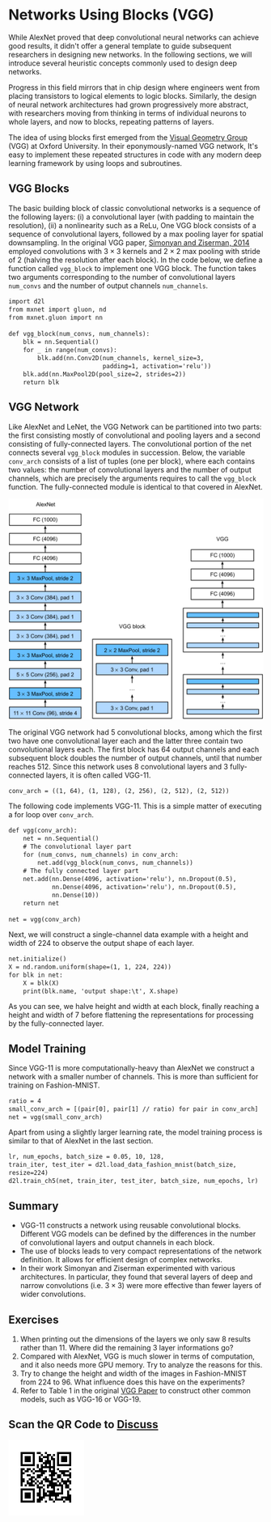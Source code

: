 # Networks Using Blocks (VGG)

While AlexNet proved that deep convolutional neural networks 
can achieve good results, it didn't offer a general template
to guide subsequent researchers in designing new networks. 
In the following sections, we will introduce several heuristic concepts
commonly used to design deep networks.

Progress in this field mirrors that in chip design 
where engineers went from placing transistors
to logical elements to logic blocks. 
Similarly, the design of neural network architectures 
had grown progressively more abstract,
with researchers moving from thinking in terms of 
individual neurons to whole layers, 
and now to blocks, repeating patterns of layers.

The idea of using blocks first emerged from the 
[Visual Geometry Group](http://www.robots.ox.ac.uk/~vgg/) (VGG) 
at Oxford University. 
In their eponymously-named VGG network,
It's easy to implement these repeated structures in code
with any modern deep learning framework by using loops and subroutines. 


## VGG Blocks

The basic building block of classic convolutional networks 
is a sequence of the following layers:
(i) a convolutional layer 
(with padding to maintain the resolution), 
(ii) a nonlinearity such as a ReLu,
One VGG block consists of a sequence of convolutional layers, 
followed by a max pooling layer for spatial downsampling. 
In the original VGG paper,
[Simonyan and Ziserman, 2014](https://arxiv.org/abs/1409.1556) 
employed convolutions with $3\times3$ kernels 
and $2 \times 2$ max pooling with stride of $2$
(halving the resolution after each block). 
In the code below, we define a function called `vgg_block` 
to implement one VGG block. 
The function takes two arguments
corresponding to the number of convolutional layers `num_convs` 
and the number of output channels `num_channels`.

```{.python .input  n=1}
import d2l
from mxnet import gluon, nd
from mxnet.gluon import nn

def vgg_block(num_convs, num_channels):
    blk = nn.Sequential()
    for _ in range(num_convs):
        blk.add(nn.Conv2D(num_channels, kernel_size=3,
                          padding=1, activation='relu'))
    blk.add(nn.MaxPool2D(pool_size=2, strides=2))
    return blk
```

## VGG Network

Like AlexNet and LeNet, 
the VGG Network can be partitioned into two parts:
the first consisting mostly of convolutional and pooling layers
and a second consisting of fully-connected layers. 
The convolutional portion of the net connects several `vgg_block` modules 
in succession.
Below, the variable `conv_arch` consists of a list of tuples (one per block),
where each contains two values: the number of convolutional layers
and the number of output channels,
which are precisely the arguments requires to call 
the `vgg_block` function.
The fully-connected module is identical to that covered in AlexNet.

![Designing a network from building blocks](../img/vgg.svg)

The original VGG network had 5 convolutional blocks, 
among which the first two have one convolutional layer each 
and the latter three contain two convolutional layers each. 
The first block has 64 output channels
and each subsequent block doubles the number of output channels, 
until that number reaches $512$. 
Since this network uses $8$ convolutional layers 
and $3$ fully-connected layers, it is often called VGG-11.

```{.python .input  n=2}
conv_arch = ((1, 64), (1, 128), (2, 256), (2, 512), (2, 512))
```

The following code implements VGG-11. This is a simple matter of executing a for loop over `conv_arch`.

```{.python .input  n=3}
def vgg(conv_arch):
    net = nn.Sequential()
    # The convolutional layer part
    for (num_convs, num_channels) in conv_arch:
        net.add(vgg_block(num_convs, num_channels))
    # The fully connected layer part
    net.add(nn.Dense(4096, activation='relu'), nn.Dropout(0.5),
            nn.Dense(4096, activation='relu'), nn.Dropout(0.5),
            nn.Dense(10))
    return net

net = vgg(conv_arch)
```

Next, we will construct a single-channel data example 
with a height and width of 224 to observe the output shape of each layer.

```{.python .input  n=4}
net.initialize()
X = nd.random.uniform(shape=(1, 1, 224, 224))
for blk in net:
    X = blk(X)
    print(blk.name, 'output shape:\t', X.shape)
```

As you can see, we halve height and width at each block, 
finally reaching a height and width of 7 
before flattening the representations 
for processing by the fully-connected layer. 

## Model Training

Since VGG-11 is more computationally-heavy than AlexNet
we construct a network with a smaller number of channels. 
This is more than sufficient for training on Fashion-MNIST.

```{.python .input  n=5}
ratio = 4
small_conv_arch = [(pair[0], pair[1] // ratio) for pair in conv_arch]
net = vgg(small_conv_arch)
```

Apart from using a slightly larger learning rate, 
the model training process is similar to that of AlexNet in the last section.

```{.python .input}
lr, num_epochs, batch_size = 0.05, 10, 128, 
train_iter, test_iter = d2l.load_data_fashion_mnist(batch_size, resize=224)
d2l.train_ch5(net, train_iter, test_iter, batch_size, num_epochs, lr)
```

## Summary

* VGG-11 constructs a network using reusable convolutional blocks. Different VGG models can be defined by the differences in the number of convolutional layers and output channels in each block.
* The use of blocks leads to very compact representations of the network definition. It allows for efficient design of complex networks.
* In their work Simonyan and Ziserman experimented with various architectures. In particular, they found that several layers of deep and narrow convolutions (i.e. $3 \times 3$) were more effective than fewer layers of wider convolutions.

## Exercises

1. When printing out the dimensions of the layers we only saw 8 results rather than 11. Where did the remaining 3 layer informations go?
1. Compared with AlexNet, VGG is much slower in terms of computation, and it also needs more GPU memory. Try to analyze the reasons for this.
1. Try to change the height and width of the images in Fashion-MNIST from 224 to 96. What influence does this have on the experiments?
1. Refer to Table 1 in the original [VGG Paper](https://arxiv.org/abs/1409.1556) to construct other common models, such as VGG-16 or VGG-19.

## Scan the QR Code to [Discuss](https://discuss.mxnet.io/t/2355)

![](../img/qr_vgg.svg)
